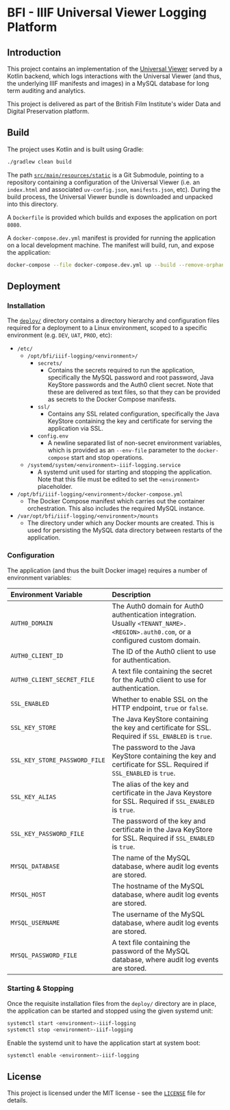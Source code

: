 # BFI - IIIF Universal Viewer Logging Platform

## Introduction

This project contains an implementation of the
[Universal Viewer](https://universalviewer.io/) served by a Kotlin
backend, which logs interactions with the Universal Viewer (and thus,
the underlying IIIF manifests and images) in a MySQL database for long
term auditing and analytics.

This project is delivered as part of the British Film Institute's wider
Data and Digital Preservation platform.

## Build

The project uses Kotlin and is built using Gradle:

```bash
./gradlew clean build
```

The path [`src/main/resources/static`](src/main/resources/static) is a
Git Submodule, pointing to a repository containing a configuration of
the Universal Viewer (i.e. an `index.html` and associated
`uv-config.json`, `manifests.json`, etc). During the build process, the
Universal Viewer bundle is downloaded and unpacked into this directory.

A `Dockerfile` is provided which builds and exposes the application on
port `8080`.

A `docker-compose.dev.yml` manifest is provided for running the
application on a local development machine. The manifest will build,
run, and expose the application:

```bash
docker-compose --file docker-compose.dev.yml up --build --remove-orphans
```

## Deployment

### Installation

The [`deploy/`](deploy/) directory contains a directory hierarchy and
configuration files required for a deployment to a Linux environment,
scoped to a specific environment (e.g. `DEV`, `UAT`, `PROD`, etc):

- `/etc/`
  - `/opt/bfi/iiif-logging/<environment>/`
    - `secrets/`
      - Contains the secrets required to run the application, specifically
        the MySQL password and root password, Java KeyStore passwords and
        the Auth0 client secret. Note that these are delivered as text
        files, so that they can be provided as secrets to the Docker Compose
        manifests.
    - `ssl/`
      - Contains any SSL related configuration, specifically the Java
        KeyStore containing the key and certificate for serving the
        application via SSL.
    - `config.env`
      - A newline separated list of non-secret environment variables, which
        is provided as an `--env-file` parameter to the `docker-compose`
        start and stop operations.
  - `/systemd/system/<environment>-iiif-logging.service`
    - A systemd unit used for starting and stopping the application.
      Note that this file must be edited to set the `<environment>`
      placeholder.
- `/opt/bfi/iiif-logging/<environment>/docker-compose.yml`
  - The Docker Compose manifest which carries out the container
    orchestration. This also includes the required MySQL instance.
- `/var/opt/bfi/iiif-logging/<environment>/mounts`
  - The directory under which any Docker mounts are created. This is
    used for persisting the MySQL data directory between restarts of the
    application.

### Configuration

The application (and thus the built Docker image) requires a number of
environment variables:

| Environment Variable          | Description                                                                                                                       |
|:------------------------------|:----------------------------------------------------------------------------------------------------------------------------------|
| `AUTH0_DOMAIN`                | The Auth0 domain for Auth0 authentication integration. Usually `<TENANT_NAME>.<REGION>.auth0.com`, or a configured custom domain. |
| `AUTH0_CLIENT_ID`             | The ID of the Auth0 client to use for authentication.                                                                             |
| `AUTH0_CLIENT_SECRET_FILE`    | A text file containing the secret for the Auth0 client to use for authentication.                                                 |
| `SSL_ENABLED`                 | Whether to enable SSL on the HTTP endpoint, `true` or `false`.                                                                    |
| `SSL_KEY_STORE`               | The Java KeyStore containing the key and certificate for SSL. Required if `SSL_ENABLED` is `true`.                                |
| `SSL_KEY_STORE_PASSWORD_FILE` | The password to the Java KeyStore containing the key and certificate for SSL. Required if `SSL_ENABLED` is `true`.                |
| `SSL_KEY_ALIAS`               | The alias of the key and certificate in the Java Keystore for SSL. Required if `SSL_ENABLED` is `true`.                           |
| `SSL_KEY_PASSWORD_FILE`       | The password of the key and certificate in the Java KeyStore for SSL. Required if `SSL_ENABLED` is `true`.                        |
| `MYSQL_DATABASE`              | The name of the MySQL database, where audit log events are stored.                                                                |
| `MYSQL_HOST`                  | The hostname of the MySQL database, where audit log events are stored.                                                            |
| `MYSQL_USERNAME`              | The username of the MySQL database, where audit log events are stored.                                                            |
| `MYSQL_PASSWORD_FILE`         | A text file containing the password of the MySQL database, where audit log events are stored.                                     |

### Starting & Stopping

Once the requisite installation files from the `deploy/` directory are
in place, the application can be started and stopped using the given
systemd unit:

```bash
systemctl start <environment>-iiif-logging
systemctl stop <environment>-iiif-logging
```

Enable the systemd unit to have the application start at system boot:

```bash
systemctl enable <environment>-iiif-logging
```

## License

This project is licensed under the MIT license - see the
[`LICENSE`](LICENSE) file for details.
